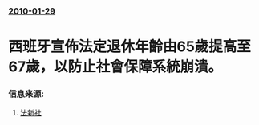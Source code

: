 ### [2010-01-29](/news/2010/01/29/index.md)

##### 
#  西班牙宣佈法定退休年齡由65歲提高至67歲，以防止社會保障系統崩潰。




### 信息来源:

1. [法新社](http://www.google.com/hostednews/afp/article/ALeqM5iSP-JghEufJqqN2DYimI_ton9OTw)
